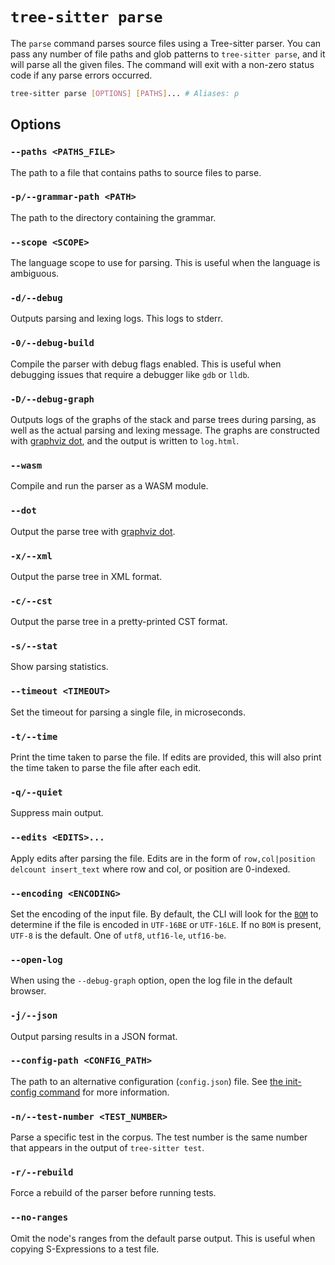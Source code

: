 # `tree-sitter parse`

The `parse` command parses source files using a Tree-sitter parser. You can pass any number of file paths and glob patterns
to `tree-sitter parse`, and it will parse all the given files. The command will exit with a non-zero status code if any
parse errors occurred.

```bash
tree-sitter parse [OPTIONS] [PATHS]... # Aliases: p
```

## Options

### `--paths <PATHS_FILE>`

The path to a file that contains paths to source files to parse.

### `-p/--grammar-path <PATH>`

The path to the directory containing the grammar.

### `--scope <SCOPE>`

The language scope to use for parsing. This is useful when the language is ambiguous.

### `-d/--debug`

Outputs parsing and lexing logs. This logs to stderr.

### `-0/--debug-build`

Compile the parser with debug flags enabled. This is useful when debugging issues that require a debugger like `gdb` or `lldb`.

### `-D/--debug-graph`

Outputs logs of the graphs of the stack and parse trees during parsing, as well as the actual parsing and lexing message.
The graphs are constructed with [graphviz dot][dot], and the output is written to `log.html`.

### `--wasm`

Compile and run the parser as a WASM module.

### `--dot`

Output the parse tree with [graphviz dot][dot].

### `-x/--xml`

Output the parse tree in XML format.

### `-c/--cst`

Output the parse tree in a pretty-printed CST format.

### `-s/--stat`

Show parsing statistics.

### `--timeout <TIMEOUT>`

Set the timeout for parsing a single file, in microseconds.

### `-t/--time`

Print the time taken to parse the file. If edits are provided, this will also print the time taken to parse the file after
each edit.

### `-q/--quiet`

Suppress main output.

### `--edits <EDITS>...`

Apply edits after parsing the file. Edits are in the form of `row,col|position delcount insert_text` where row and col, or position are 0-indexed.

### `--encoding <ENCODING>`

Set the encoding of the input file. By default, the CLI will look for the [`BOM`][bom] to determine if the file is encoded
in `UTF-16BE` or `UTF-16LE`. If no `BOM` is present, `UTF-8` is the default. One of `utf8`, `utf16-le`, `utf16-be`.

### `--open-log`

When using the `--debug-graph` option, open the log file in the default browser.

### `-j/--json`

Output parsing results in a JSON format.

### `--config-path <CONFIG_PATH>`

The path to an alternative configuration (`config.json`) file. See [the init-config command](./init-config.md) for more information.

### `-n/--test-number <TEST_NUMBER>`

Parse a specific test in the corpus. The test number is the same number that appears in the output of `tree-sitter test`.

### `-r/--rebuild`

Force a rebuild of the parser before running tests.

### `--no-ranges`

Omit the node's ranges from the default parse output. This is useful when copying S-Expressions to a test file.

[dot]: https://graphviz.org/doc/info/lang.html
[bom]: https://en.wikipedia.org/wiki/Byte_order_mark
